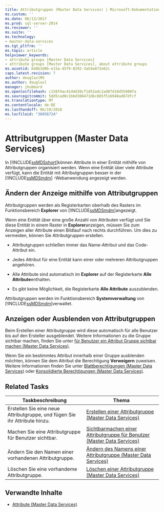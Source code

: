 ```yaml
---
title: Attributgruppen (Master Data Services) | Microsoft-Dokumentation
ms.custom: ''
ms.date: 06/13/2017
ms.prod: sql-server-2014
ms.reviewer: ''
ms.suite: ''
ms.technology:
- master-data-services
ms.tgt_pltfrm: ''
ms.topic: article
helpviewer_keywords:
- attribute groups [Master Data Services]
- attribute groups [Master Data Services], about attribute groups
ms.assetid: 648b3d0b-e15a-45f9-8292-3a54a072e62c
caps.latest.revision: 7
author: douglaslMS
ms.author: douglasl
manager: jhubbard
ms.openlocfilehash: c158f4ac41d4d30cf1d53adc2ad07d10d55900fa
ms.sourcegitcommit: 5dd5cad0c1bbd308471d6c885f516948ad67dfcf
ms.translationtype: MT
ms.contentlocale: de-DE
ms.lasthandoff: 06/19/2018
ms.locfileid: "36056724"
---
```

# <a name="attribute-groups-master-data-services"></a>Attributgruppen (Master Data Services)
  In [!INCLUDE[ssMDSshort](../includes/ssmdsshort-md.md)]können Attribute in einer Entität mithilfe von Attributgruppen organisiert werden. Wenn eine Entität über viele Attribute verfügt, kann die Entität mit Attributgruppen besser in der [!INCLUDE[ssMDSmdm](../includes/ssmdsmdm-md.md)] -Webanwendung angezeigt werden.  
  
## <a name="how-attribute-groups-change-the-display"></a>Ändern der Anzeige mithilfe von Attributgruppen  
 Attributgruppen werden als Registerkarten oberhalb des Rasters im Funktionsbereich **Explorer** von [!INCLUDE[ssMDSmdm](../includes/ssmdsmdm-md.md)]angezeigt.  
  
 Wenn eine Entität über eine große Anzahl von Attributen verfügt und Sie diese Entität in einem Raster in **Explorer**anzeigen, müssen Sie zum Anzeigen aller Attribute einen Bildlauf nach rechts durchführen. Um dies zu vermeiden, können Sie Attributgruppen erstellen.  
  
-   Attributgruppen schließen immer das Name-Attribut und das Code-Attribut ein.  
  
-   Jedes Attribut für eine Entität kann einer oder mehreren Attributgruppen angehören.  
  
-   Alle Attribute sind automatisch im **Explorer** auf der Registerkarte **Alle Attribute**enthalten.  
  
-   Es gibt keine Möglichkeit, die Registerkarte **Alle Attribute** auszublenden.  
  
 Attributgruppen werden im Funktionsbereich **Systemverwaltung** von [!INCLUDE[ssMDSmdm](../includes/ssmdsmdm-md.md)]verwaltet.  
  
## <a name="show-or-hide-attribute-groups"></a>Anzeigen oder Ausblenden von Attributgruppen  
 Beim Erstellen einer Attributgruppe wird diese automatisch für alle Benutzer bis auf den Ersteller ausgeblendet. Weitere Informationen zu die Gruppe sichtbar machen, finden Sie unter [für Benutzer ein Attribut Gruppe sichtbar machen &#40;Master Data Services&#41;](make-an-attribute-group-visible-to-users-master-data-services.md).  
  
 Wenn Sie ein bestimmtes Attribut innerhalb einer Gruppe ausblenden möchten, können Sie dem Attribut die Berechtigung **Verweigern** zuweisen. Weitere Informationen finden Sie unter [Blattberechtigungen &#40;Master Data Services&#41;](../../2014/master-data-services/leaf-permissions-master-data-services.md) oder [Konsolidierte Berechtigungen &#40;Master Data Services&#41;](../../2014/master-data-services/consolidated-permissions-master-data-services.md).  
  
## <a name="related-tasks"></a>Related Tasks  
  
|Taskbeschreibung|Thema|  
|----------------------|-----------|  
|Erstellen Sie eine neue Attributgruppe, und fügen Sie ihr Attribute hinzu.|[Erstellen einer Attributgruppe &#40;Master Data Services&#41;](../../2014/master-data-services/create-an-attribute-group-master-data-services.md)|  
|Machen Sie eine Attributgruppe für Benutzer sichtbar.|[Sichtbarmachen einer Attributgruppe für Benutzer &#40;Master Data Services&#41;](make-an-attribute-group-visible-to-users-master-data-services.md)|  
|Ändern Sie den Namen einer vorhandenen Attributgruppe.|[Ändern des Namens einer Attributgruppe &#40;Master Data Services&#41;](../../2014/master-data-services/change-an-attribute-group-name-master-data-services.md)|  
|Löschen Sie eine vorhandeme Attributgruppe.|[Löschen einer Attributgruppe &#40;Master Data Services&#41;](../../2014/master-data-services/delete-an-attribute-group-master-data-services.md)|  
  
## <a name="related-content"></a>Verwandte Inhalte  
  
-   [Attribute &#40;Master Data Services&#41;](../../2014/master-data-services/attributes-master-data-services.md)  
  
  